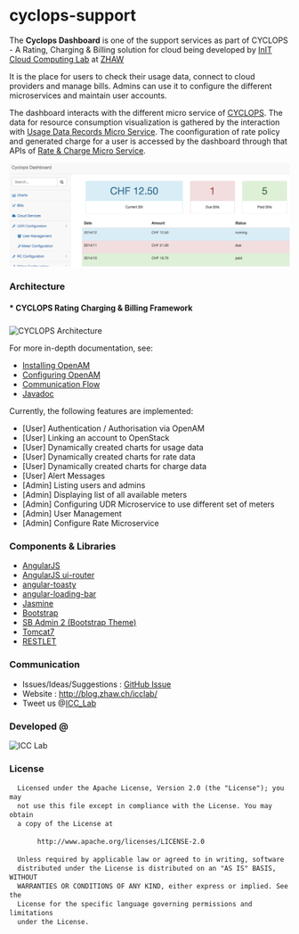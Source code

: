 # cyclops-support

The **Cyclops Dashboard** is one of the support services as part of CYCLOPS - A Rating, Charging  & Billing solution for cloud being developed by <a href="http://blog.zhaw.ch/icclab/">InIT Cloud Computing Lab</a> at <a href="http://www.zhaw.ch">ZHAW</a>

It is the place for users to check their usage data, connect to cloud providers and manage bills. Admins can use it to configure the different microservices and maintain user accounts.

The dashboard interacts with the different micro service of <a href="http://icclab.github.io/cyclops">CYCLOPS</a>. The data for resource consumption visualization is gathered by the interaction with <a href="https://github.com/icclab/cyclops-udr">Usage Data Records Micro Service</a>. The coonfiguration of rate policy and generated charge for a user is accessed by the dashboard through that APIs of <a href="https://github.com/icclab/cyclops-rc">Rate & Charge Micro Service</a>.   

![](https://github.com/icclab/cyclops-support/blob/master/dashboard/doc/images/dashboard_menu.png)

### Architecture
#### * CYCLOPS Rating Charging & Billing Framework
<img align="middle" src="http://blog.zhaw.ch/icclab/files/2013/05/overall_architecture.png" alt="CYCLOPS Architecture" height="500" width="600"></img>

For more in-depth documentation, see:
* [Installing OpenAM](https://github.com/icclab/cyclops-support/wiki/OpenAM-Installation)
* [Configuring OpenAM](https://github.com/icclab/cyclops-support/wiki/OpenAM-Configuration)
* [Communication Flow](https://github.com/icclab/cyclops-support/wiki/Communication-Flow)
* [Javadoc](https://icclab.github.io/cyclops/javadoc/dashboard/)

Currently, the following features are implemented:
* [User] Authentication / Authorisation via OpenAM
* [User] Linking an account to OpenStack
* [User] Dynamically created charts for usage data
* [User] Dynamically created charts for rate data
* [User] Dynamically created charts for charge data
* [User] Alert Messages
* [Admin] Listing users and admins
* [Admin] Displaying list of all available meters
* [Admin] Configuring UDR Microservice to use different set of meters
* [Admin] User Management
* [Admin] Configure Rate Microservice 

### Components & Libraries
  * <a href="https://angularjs.org">AngularJS</a>
  * <a href="https://github.com/angular-ui/ui-router">AngularJS ui-router</a>
  * <a href="https://github.com/Salakar/angular-toasty">angular-toasty</a>
  * <a href="https://github.com/chieffancypants/angular-loading-bar">angular-loading-bar</a>
  * <a href="https://jasmine.github.io">Jasmine</a>
  * <a href="http://getbootstrap.com">Bootstrap</a>
  * <a href="http://startbootstrap.com/template-overviews/sb-admin-2">SB Admin 2 (Bootstrap Theme)</a>
  * <a href="https://tomcat.apache.org">Tomcat7</a>
  * <a href="https://restlet.com">RESTLET</a> 

### Communication
  * Issues/Ideas/Suggestions : <a href="https://github.com/icclab/cyclops-support/issues">GitHub Issue</a>
  * Website : http://blog.zhaw.ch/icclab/ 
  * Tweet us @<a href="https://twitter.com/ICC_Lab">ICC_Lab</a>
   
### Developed @
<img src="http://blog.zhaw.ch/icclab/files/2014/04/icclab_logo.png" alt="ICC Lab" height="180" width="620"></img>

### License
 
      Licensed under the Apache License, Version 2.0 (the "License"); you may
      not use this file except in compliance with the License. You may obtain
      a copy of the License at
 
           http://www.apache.org/licenses/LICENSE-2.0
 
      Unless required by applicable law or agreed to in writing, software
      distributed under the License is distributed on an "AS IS" BASIS, WITHOUT
      WARRANTIES OR CONDITIONS OF ANY KIND, either express or implied. See the
      License for the specific language governing permissions and limitations
      under the License.
